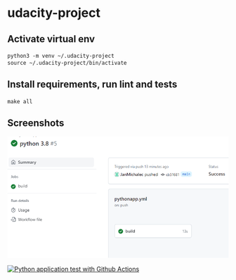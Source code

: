 # udacity-project

## Activate virtual env
```
python3 -m venv ~/.udacity-project
source ~/.udacity-project/bin/activate
```

## Install requirements, run lint and tests
```
make all
```

## Screenshots

![Passing pipeline](images/passing_pipeline.PNG)


[![Python application test with Github Actions](https://github.com/JanMichalec/udacity-project/actions/workflows/pythonapp.yml/badge.svg)](https://github.com/JanMichalec/udacity-project/actions/workflows/pythonapp.yml)

